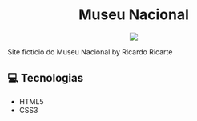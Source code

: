 <h1 align="center"> Museu Nacional </h1>

<p align="center">
<img src="https://user-images.githubusercontent.com/39227316/90822987-a2946100-e30b-11ea-8001-811e64149621.png">
</p>

Site fictício do Museu Nacional by Ricardo Ricarte

:computer: Tecnologias
------------

- HTML5
- CSS3
